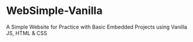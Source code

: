# WebSimple-Vanilla
A Simple Website for Practice with Basic Embedded Projects using Vanilla JS, HTML &amp; CSS
